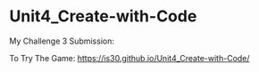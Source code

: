 # Unit4_Create-with-Code
 
My Challenge 3 Submission:

To Try The Game: https://is30.github.io/Unit4_Create-with-Code/
